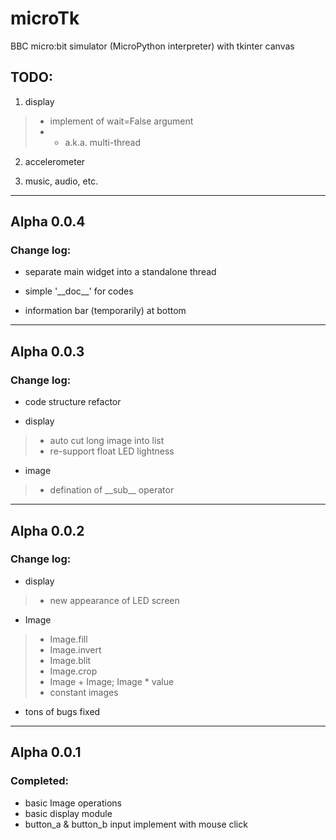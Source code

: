 # microTk
BBC micro:bit simulator (MicroPython interpreter) with tkinter canvas


## TODO:

1. display
> * implement of wait=False argument
> * * a.k.a. multi-thread

2. accelerometer

3. music, audio, etc.

***

## Alpha 0.0.4
### Change log:
* separate main widget into a standalone thread

* simple '\_\_doc__' for codes

* information bar (temporarily) at bottom

***

## Alpha 0.0.3

### Change log:
* code structure refactor

* display
> * auto cut long image into list
> * re-support float LED lightness

* image
> * defination of \_\_sub__ operator

***

## Alpha 0.0.2

### Change log:
* display
> * new appearance of LED screen

* Image
> * Image.fill
> * Image.invert
> * Image.blit
> * Image.crop
> * Image + Image; Image * value
> * constant images

* tons of bugs fixed

***

## Alpha 0.0.1

### Completed:
* basic Image operations
* basic display module
* button_a & button_b input implement with mouse click